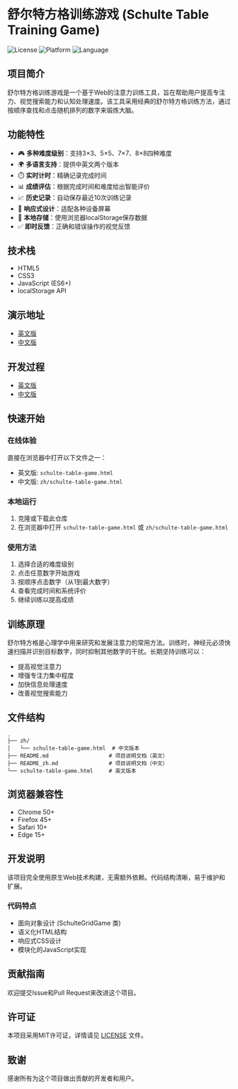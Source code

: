 # 舒尔特方格训练游戏 (Schulte Table Training Game)

![License](https://img.shields.io/badge/license-MIT-blue.svg)
![Platform](https://img.shields.io/badge/platform-Web-green.svg)
![Language](https://img.shields.io/badge/language-JavaScript-yellow.svg)

## 项目简介

舒尔特方格训练游戏是一个基于Web的注意力训练工具，旨在帮助用户提高专注力、视觉搜索能力和认知处理速度。该工具采用经典的舒尔特方格训练方法，通过按顺序查找和点击随机排列的数字来锻炼大脑。

## 功能特性

- 🎮 **多种难度级别**：支持3×3、5×5、7×7、8×8四种难度
- 🌍 **多语言支持**：提供中英文两个版本
- ⏱️ **实时计时**：精确记录完成时间
- 📊 **成绩评估**：根据完成时间和难度给出智能评价
- 📈 **历史记录**：自动保存最近10次训练记录
- 🎨 **响应式设计**：适配各种设备屏幕
- 💾 **本地存储**：使用浏览器localStorage保存数据
- ✅ **即时反馈**：正确和错误操作的视觉反馈

## 技术栈

- HTML5
- CSS3
- JavaScript (ES6+)
- localStorage API

## 演示地址
- [英文版](https://sparktoai.com/ai-generated-games/schulte-table-game.html)
- [中文版](https://sparktoai.com/zh/ai-generated-games/schulte-table-game.html)

## 开发过程
- [英文版](https://sparktoai.com/articles/schulte-table-game.html)
- [中文版](https://sparktoai.com/zh/articles/schulte-table-game.html)

## 快速开始

### 在线体验

直接在浏览器中打开以下文件之一：

- 英文版: `schulte-table-game.html`
- 中文版: `zh/schulte-table-game.html`

### 本地运行

1. 克隆或下载此仓库
2. 在浏览器中打开 `schulte-table-game.html` 或 `zh/schulte-table-game.html`

### 使用方法

1. 选择合适的难度级别
2. 点击任意数字开始游戏
3. 按顺序点击数字（从1到最大数字）
4. 查看完成时间和系统评价
5. 继续训练以提高成绩

## 训练原理

舒尔特方格是心理学中用来研究和发展注意力的常用方法。训练时，神经元必须快速扫描并识别目标数字，同时抑制其他数字的干扰。长期坚持训练可以：

- 提高视觉注意力
- 增强专注力集中程度
- 加快信息处理速度
- 改善视觉搜索能力

## 文件结构

```
.
├── zh/
│   └── schulte-table-game.html  # 中文版本
├── README.md                   # 项目说明文档（英文）
├── README_zh.md                # 项目说明文档（中文）
└── schulte-table-game.html     # 英文版本
```

## 浏览器兼容性

- Chrome 50+
- Firefox 45+
- Safari 10+
- Edge 15+

## 开发说明

该项目完全使用原生Web技术构建，无需额外依赖。代码结构清晰，易于维护和扩展。

### 代码特点

- 面向对象设计 (SchulteGridGame 类)
- 语义化HTML结构
- 响应式CSS设计
- 模块化的JavaScript实现

## 贡献指南

欢迎提交Issue和Pull Request来改进这个项目。

## 许可证

本项目采用MIT许可证，详情请见 [LICENSE](LICENSE) 文件。

## 致谢

感谢所有为这个项目做出贡献的开发者和用户。
